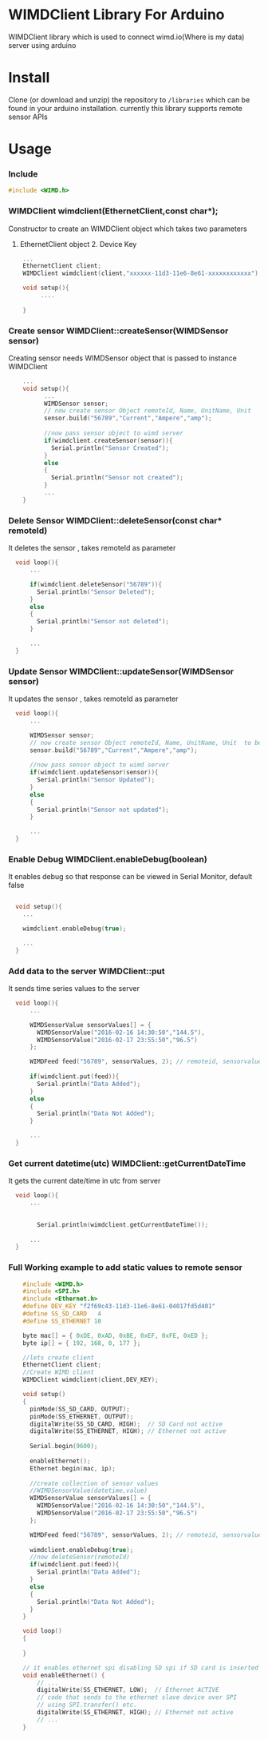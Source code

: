 # WIMDClient Library For Arduino
WIMDClient library which is used to connect wimd.io(Where is my data) server using arduino

# Install

Clone (or download and unzip) the repository to `/libraries`
which can be found in your arduino installation. currently this library supports remote sensor APIs

# Usage

### Include

```c++
#include <WIMD.h>
```

### WIMDClient wimdclient(EthernetClient,const char*); 

Constructor to create an WIMDClient object which takes two parameters
1. EthernetClient object  2. Device Key

```c++
	...
	EthernetClient client;
	WIMDClient wimdclient(client,"xxxxxx-11d3-11e6-8e61-xxxxxxxxxxxx");

	void setup(){
		 ....
		 
	}
```

### Create sensor WIMDClient::createSensor(WIMDSensor sensor)

Creating sensor needs WIMDSensor object that is passed to instance WIMDClient 


```c++
	...
	void setup(){
		  ...
		  WIMDSensor sensor;
		  // now create sensor Object remoteId, Name, UnitName, Unit
		  sensor.build("56789","Current","Ampere","amp");
		  
		  //now pass sensor object to wimd server
		  if(wimdclient.createSensor(sensor)){
		    Serial.println("Sensor Created");
		  }
		  else
		  {
		    Serial.println("Sensor not created");
		  }
		  ...
	}
```

### Delete Sensor WIMDClient::deleteSensor(const char* remoteId)

It deletes the sensor , takes remoteId as parameter

```c++
  void loop(){
  	  ...

  	  if(wimdclient.deleteSensor("56789")){
	    Serial.println("Sensor Deleted");
	  }
	  else
	  {
	    Serial.println("Sensor not deleted");
	  }

	  ...
  }
```


### Update Sensor WIMDClient::updateSensor(WIMDSensor sensor)

It updates the sensor , takes remoteId as parameter

```c++
  void loop(){
  	  ...

  	  WIMDSensor sensor;
	  // now create sensor Object remoteId, Name, UnitName, Unit  to be updated
	  sensor.build("56789","Current","Ampere","amp");
	  
	  //now pass sensor object to wimd server
	  if(wimdclient.updateSensor(sensor)){
	    Serial.println("Sensor Updated");
	  }
	  else
	  {
	    Serial.println("Sensor not updated");
	  }

	  ...
  }
```

### Enable Debug WIMDClient.enableDebug(boolean)

It enables debug so that response can be viewed in Serial Monitor, default false

```c++

  void setup(){
  	...

  	wimdclient.enableDebug(true);  

  	...
  }
```

### Add data to the server WIMDClient::put

It sends time series values to the server
```c++
  void loop(){
  	  ...

  	  WIMDSensorValue sensorValues[] = {
	    WIMDSensorValue("2016-02-16 14:30:50","144.5"),
	    WIMDSensorValue("2016-02-17 23:55:50","96.5")
	  };

	  WIMDFeed feed("56789", sensorValues, 2); // remoteid, sensorvalues, number of values
	 
	  if(wimdclient.put(feed)){
	    Serial.println("Data Added");
	  }
	  else
	  {
	    Serial.println("Data Not Added");
	  }

	  ...
  }
```

### Get current datetime(utc) WIMDClient::getCurrentDateTime

It gets the current date/time in utc from server
```c++
  void loop(){
  	  ...

  	  
	    Serial.println(wimdclient.getCurrentDateTime());
	  
	  ...
  }
```


### Full Working example to add static values to remote sensor



```c++
	#include <WIMD.h>
	#include <SPI.h>
	#include <Ethernet.h>
	#define DEV_KEY "f2f69c43-11d3-11e6-8e61-04017fd5d401"
	#define SS_SD_CARD   4
	#define SS_ETHERNET 10

	byte mac[] = { 0xDE, 0xAD, 0xBE, 0xEF, 0xFE, 0xED };
	byte ip[] = { 192, 168, 0, 177 };

	//lets create client
	EthernetClient client;
	//Create WIMD client 
	WIMDClient wimdclient(client,DEV_KEY);

	void setup()
	{
	  pinMode(SS_SD_CARD, OUTPUT);
	  pinMode(SS_ETHERNET, OUTPUT);
	  digitalWrite(SS_SD_CARD, HIGH);  // SD Card not active
	  digitalWrite(SS_ETHERNET, HIGH); // Ethernet not active
	  
	  Serial.begin(9600);
	  
	  enableEthernet();
	  Ethernet.begin(mac, ip);
	 
	  //create collection of sensor values
	  //WIMDSensorValue(datetime,value)
	  WIMDSensorValue sensorValues[] = {
	    WIMDSensorValue("2016-02-16 14:30:50","144.5"),
	    WIMDSensorValue("2016-02-17 23:55:50","96.5")
	  };

	  WIMDFeed feed("56789", sensorValues, 2); // remoteid, sensorvalues, number of values
	  
	  wimdclient.enableDebug(true);
	  //now deleteSensor(remoteId)
	  if(wimdclient.put(feed)){
	    Serial.println("Data Added");
	  }
	  else
	  {
	    Serial.println("Data Not Added");
	  }
	}

	void loop()
	{
	  
	}

	// it enables ethernet spi disabling SD spi if SD card is inserted
	void enableEthernet() {
	    // ...
	    digitalWrite(SS_ETHERNET, LOW);  // Ethernet ACTIVE
	    // code that sends to the ethernet slave device over SPI
	    // using SPI.transfer() etc.
	    digitalWrite(SS_ETHERNET, HIGH); // Ethernet not active
	    // ...
	}


```